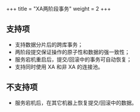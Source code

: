 +++
title = "XA两阶段事务"
weight = 2
+++

## 支持项

* 支持数据分片后的跨库事务；
* 两阶段提交保证操作的原子性和数据的强一致性；
* 服务宕机重启后，提交/回滚中的事务可自动恢复；
* 支持同时使用 XA 和非 XA 的连接池。

## 不支持项

* 服务宕机后，在其它机器上恢复提交/回滚中的数据。
